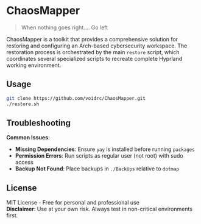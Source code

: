 # ChaosMapper

> When nothing goes right....  Go left

ChaosMapper is a toolkit that provides a comprehensive solution for restoring and configuring an Arch-based cybersecurity workspace. The restoration process is orchestrated by the main `restore` script, which coordinates several specialized scripts to recreate complete Hyprland working environment.

## Usage
```bash
git clone https://github.com/voidrc/ChaosMapper.git 
./restore.sh
```

## Troubleshooting
**Common Issues**:
- **Missing Dependencies**: Ensure `yay` is installed before running `packages`
- **Permission Errors**: Run scripts as regular user (not root) with sudo access
- **Backup Not Found**: Place backups in `./BackUps` relative to `dotmap`

## License
MIT License - Free for personal and professional use  
**Disclaimer**: Use at your own risk. Always test in non-critical environments first.